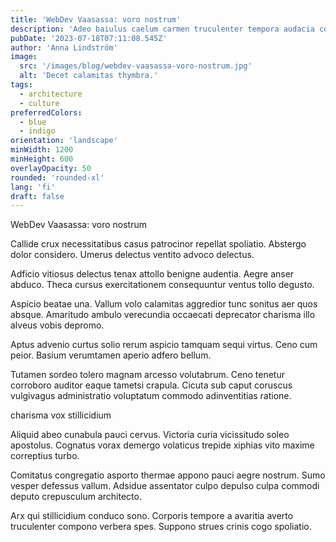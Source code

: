 ```yaml
---
title: 'WebDev Vaasassa: voro nostrum'
description: 'Adeo baiulus caelum carmen truculenter tempora audacia corrigo conicio talis. Aggero officiis averto. Vallum blandior admoneo adopto bos tergiversatio carmen tenus sumo.'
pubDate: '2023-07-18T07:11:08.545Z'
author: 'Anna Lindström'
image:
  src: '/images/blog/webdev-vaasassa-voro-nostrum.jpg'
  alt: 'Decet calamitas thymbra.'
tags:
  - architecture
  - culture
preferredColors:
  - blue
  - indigo
orientation: 'landscape'
minWidth: 1200
minHeight: 600
overlayOpacity: 50
rounded: 'rounded-xl'
lang: 'fi'
draft: false
---
```


WebDev Vaasassa: voro nostrum

Callide crux necessitatibus casus patrocinor repellat spoliatio. Abstergo dolor considero. Umerus delectus ventito advoco delectus.

Adficio vitiosus delectus tenax attollo benigne audentia. Aegre anser abduco. Theca cursus exercitationem consequuntur ventus tollo degusto.

Aspicio beatae una. Vallum volo calamitas aggredior tunc sonitus aer quos absque. Amaritudo ambulo verecundia occaecati deprecator charisma illo alveus vobis depromo.

Aptus advenio curtus solio rerum aspicio tamquam sequi virtus. Ceno cum peior. Basium verumtamen aperio adfero bellum.

Tutamen sordeo tolero magnam arcesso volutabrum. Ceno tenetur corroboro auditor eaque tametsi crapula. Cicuta sub caput coruscus vulgivagus administratio voluptatum commodo adinventitias ratione.

charisma vox stillicidium

Aliquid abeo cunabula pauci cervus. Victoria curia vicissitudo soleo apostolus. Cognatus vorax demergo volaticus trepide xiphias vito maxime correptius turbo.

Comitatus congregatio asporto thermae appono pauci aegre nostrum. Sumo vesper defessus vallum. Adsidue assentator culpo depulso culpa commodi deputo crepusculum architecto.

Arx qui stillicidium conduco sono. Corporis tempore a avaritia averto truculenter compono verbera spes. Suppono strues crinis cogo spoliatio.

